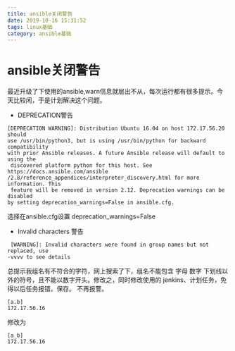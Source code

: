 ```yaml
---
title: ansible关闭警告
date: 2019-10-16 15:31:52
tags: linux基础
category: ansible基础
---
```

# ansible关闭警告
最近升级了下使用的ansible,warn信息就层出不从，每次运行都有很多提示。今天比较闲，于是计划解决这个问题。
- DEPRECATION警告

```
[DEPRECATION WARNING]: Distribution Ubuntu 16.04 on host 172.17.56.20 should 
use /usr/bin/python3, but is using /usr/bin/python for backward compatibility 
with prior Ansible releases. A future Ansible release will default to using the
 discovered platform python for this host. See https://docs.ansible.com/ansible
/2.8/reference_appendices/interpreter_discovery.html for more information. This
 feature will be removed in version 2.12. Deprecation warnings can be disabled 
by setting deprecation_warnings=False in ansible.cfg.
```
选择在ansible.cfg设置 deprecation_warnings=False 
- Invalid characters 警告

```
 [WARNING]: Invalid characters were found in group names but not replaced, use
-vvvv to see details
```
总提示我组名有不符合的字符，网上搜索了下，组名不能包含 字母 数字 下划线以外的符号，且不能以数字开头。修改之，同时修改使用的 jenkins、计划任务，免得以后任务报错。保存。
不再报警。

```
[a.b]
172.17.56.16
```
修改为

```
[a_b]
172.17.56.16
```
